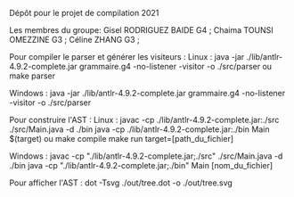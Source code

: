 Dépôt pour le projet de compilation 2021

Les membres du groupe: 
Gisel RODRIGUEZ BAIDE   G4 ;
Chaima TOUNSI OMEZZINE  G3 ;
Céline ZHANG            G3 ;

Pour compiler le parser et générer les visiteurs :
Linux :
java -jar ./lib/antlr-4.9.2-complete.jar grammaire.g4 -no-listener -visitor -o ./src/parser
ou
make parser

Windows :
java -jar ./lib/antlr-4.9.2-complete.jar grammaire.g4 -no-listener -visitor -o ./src/parser

Pour construire l'AST :
Linux :
javac -cp ./lib/antlr-4.9.2-complete.jar:./src ./src/Main.java -d ./bin
java -cp ./lib/antlr-4.9.2-complete.jar:./bin Main $(target)
ou 
make compile
make run target=[path_du_fichier]

Windows :
javac  -cp "./lib/antlr-4.9.2-complete.jar;./src" ./src/Main.java -d ./bin
java -cp "./lib/antlr-4.9.2-complete.jar;./bin" Main [nom_du_fichier]

Pour afficher l'AST :
dot -Tsvg ./out/tree.dot -o ./out/tree.svg